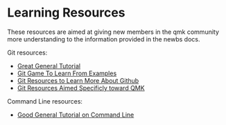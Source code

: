 # Learning Resources
These resources are aimed at giving new members in the qmk community more understanding to the information provided in the newbs docs.

Git resources:

* [Great General Tutorial](https://www.codecademy.com/learn/learn-git)
* [Git Game To Learn From Examples](https://learngitbranching.js.org/)
* [Git Resources to Learn More About Github](getting_started_github.md)
* [Git Resources Aimed Specificly toward QMK](contributing.md)


Command Line resources:
* [Good General Tutorial on Command Line](https://www.codecademy.com/learn/learn-the-command-line)
